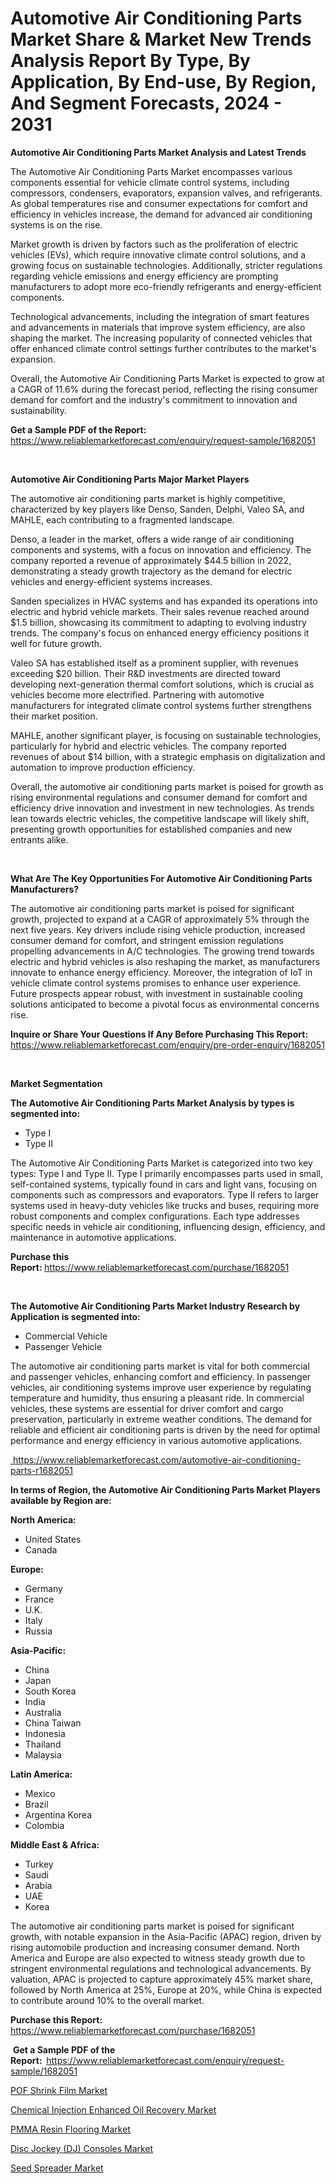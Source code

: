 <p><h1>Automotive Air Conditioning Parts Market Share & Market New Trends Analysis Report By Type, By Application, By End-use, By Region, And Segment Forecasts, 2024 - 2031</h1></p><p><strong>Automotive Air Conditioning Parts Market Analysis and Latest Trends</strong></p>
<p><p>The Automotive Air Conditioning Parts Market encompasses various components essential for vehicle climate control systems, including compressors, condensers, evaporators, expansion valves, and refrigerants. As global temperatures rise and consumer expectations for comfort and efficiency in vehicles increase, the demand for advanced air conditioning systems is on the rise. </p><p>Market growth is driven by factors such as the proliferation of electric vehicles (EVs), which require innovative climate control solutions, and a growing focus on sustainable technologies. Additionally, stricter regulations regarding vehicle emissions and energy efficiency are prompting manufacturers to adopt more eco-friendly refrigerants and energy-efficient components. </p><p>Technological advancements, including the integration of smart features and advancements in materials that improve system efficiency, are also shaping the market. The increasing popularity of connected vehicles that offer enhanced climate control settings further contributes to the market's expansion. </p><p>Overall, the Automotive Air Conditioning Parts Market is expected to grow at a CAGR of 11.6% during the forecast period, reflecting the rising consumer demand for comfort and the industry's commitment to innovation and sustainability.</p></p>
<p><strong>Get a Sample PDF of the Report:&nbsp;</strong> <a href="https://www.reliablemarketforecast.com/enquiry/request-sample/1682051?utm_campaign=1141&utm_medium=2&utm_source=Github&utm_content=ia&utm_term=11122024&utm_id=automotive-air-conditioning-parts">https://www.reliablemarketforecast.com/enquiry/request-sample/1682051</a></p>
<p>&nbsp;</p>
<p><strong>Automotive Air Conditioning Parts Major Market Players</strong></p>
<p><p>The automotive air conditioning parts market is highly competitive, characterized by key players like Denso, Sanden, Delphi, Valeo SA, and MAHLE, each contributing to a fragmented landscape. </p><p>Denso, a leader in the market, offers a wide range of air conditioning components and systems, with a focus on innovation and efficiency. The company reported a revenue of approximately $44.5 billion in 2022, demonstrating a steady growth trajectory as the demand for electric vehicles and energy-efficient systems increases.</p><p>Sanden specializes in HVAC systems and has expanded its operations into electric and hybrid vehicle markets. Their sales revenue reached around $1.5 billion, showcasing its commitment to adapting to evolving industry trends. The company's focus on enhanced energy efficiency positions it well for future growth.</p><p>Valeo SA has established itself as a prominent supplier, with revenues exceeding $20 billion. Their R&D investments are directed toward developing next-generation thermal comfort solutions, which is crucial as vehicles become more electrified. Partnering with automotive manufacturers for integrated climate control systems further strengthens their market position.</p><p>MAHLE, another significant player, is focusing on sustainable technologies, particularly for hybrid and electric vehicles. The company reported revenues of about $14 billion, with a strategic emphasis on digitalization and automation to improve production efficiency.</p><p>Overall, the automotive air conditioning parts market is poised for growth as rising environmental regulations and consumer demand for comfort and efficiency drive innovation and investment in new technologies. As trends lean towards electric vehicles, the competitive landscape will likely shift, presenting growth opportunities for established companies and new entrants alike.</p></p>
<p>&nbsp;</p>
<p><strong>What Are The Key Opportunities For Automotive Air Conditioning Parts Manufacturers?</strong></p>
<p><p>The automotive air conditioning parts market is poised for significant growth, projected to expand at a CAGR of approximately 5% through the next five years. Key drivers include rising vehicle production, increased consumer demand for comfort, and stringent emission regulations propelling advancements in A/C technologies. The growing trend towards electric and hybrid vehicles is also reshaping the market, as manufacturers innovate to enhance energy efficiency. Moreover, the integration of IoT in vehicle climate control systems promises to enhance user experience. Future prospects appear robust, with investment in sustainable cooling solutions anticipated to become a pivotal focus as environmental concerns rise.</p></p>
<p><strong>Inquire or Share Your Questions If Any Before Purchasing This Report:</strong> <a href="https://www.reliablemarketforecast.com/enquiry/pre-order-enquiry/1682051?utm_campaign=1141&utm_medium=2&utm_source=Github&utm_content=ia&utm_term=11122024&utm_id=automotive-air-conditioning-parts">https://www.reliablemarketforecast.com/enquiry/pre-order-enquiry/1682051</a></p>
<p>&nbsp;</p>
<p><strong>Market Segmentation</strong></p>
<p><strong>The Automotive Air Conditioning Parts Market Analysis by types is segmented into:</strong></p>
<p><ul><li>Type I</li><li>Type II</li></ul></p>
<p><p>The Automotive Air Conditioning Parts Market is categorized into two key types: Type I and Type II. Type I primarily encompasses parts used in small, self-contained systems, typically found in cars and light vans, focusing on components such as compressors and evaporators. Type II refers to larger systems used in heavy-duty vehicles like trucks and buses, requiring more robust components and complex configurations. Each type addresses specific needs in vehicle air conditioning, influencing design, efficiency, and maintenance in automotive applications.</p></p>
<p><strong>Purchase this Report:&nbsp;</strong><a href="https://www.reliablemarketforecast.com/purchase/1682051?utm_campaign=1141&utm_medium=2&utm_source=Github&utm_content=ia&utm_term=11122024&utm_id=automotive-air-conditioning-parts">https://www.reliablemarketforecast.com/purchase/1682051</a></p>
<p>&nbsp;</p>
<p><strong>The Automotive Air Conditioning Parts Market Industry Research by Application is segmented into:</strong></p>
<p><ul><li>Commercial Vehicle</li><li>Passenger Vehicle</li></ul></p>
<p><p>The automotive air conditioning parts market is vital for both commercial and passenger vehicles, enhancing comfort and efficiency. In passenger vehicles, air conditioning systems improve user experience by regulating temperature and humidity, thus ensuring a pleasant ride. In commercial vehicles, these systems are essential for driver comfort and cargo preservation, particularly in extreme weather conditions. The demand for reliable and efficient air conditioning parts is driven by the need for optimal performance and energy efficiency in various automotive applications.</p></p>
<p><a href="https://www.reliablemarketforecast.com/automotive-air-conditioning-parts-r1682051?utm_campaign=1141&utm_medium=2&utm_source=Github&utm_content=ia&utm_term=11122024&utm_id=automotive-air-conditioning-parts">&nbsp;https://www.reliablemarketforecast.com/automotive-air-conditioning-parts-r1682051</a></p>
<p><strong>In terms of Region, the Automotive Air Conditioning Parts Market Players available by Region are:</strong></p>
<p>
    <p> <strong> North America: </strong>
        <ul>
            <li>United States</li>
            <li>Canada</li>
        </ul>
        </p> 
    <p> <strong> Europe: </strong>
        <ul>
            <li>Germany</li>
            <li>France</li>
            <li>U.K.</li>
            <li>Italy</li>
            <li>Russia</li>
        </ul>
        </p> 
    <p> <strong> Asia-Pacific: </strong>
        <ul>
            <li>China</li>
            <li>Japan</li>
            <li>South Korea</li>
            <li>India</li>
            <li>Australia</li>
            <li>China Taiwan</li>
            <li>Indonesia</li>
            <li>Thailand</li>
            <li>Malaysia</li>
        </ul>
        </p> 
    <p> <strong> Latin America: </strong>
        <ul>
            <li>Mexico</li>
            <li>Brazil</li>
            <li>Argentina Korea</li>
            <li>Colombia</li>
        </ul>
        </p> 
    <p> <strong> Middle East & Africa: </strong>
        <ul>
            <li>Turkey</li>
            <li>Saudi</li>
            <li>Arabia</li>
            <li>UAE</li>
            <li>Korea</li>
        </ul>
    </p>
    </p>
<p><p>The automotive air conditioning parts market is poised for significant growth, with notable expansion in the Asia-Pacific (APAC) region, driven by rising automobile production and increasing consumer demand. North America and Europe are also expected to witness steady growth due to stringent environmental regulations and technological advancements. By valuation, APAC is projected to capture approximately 45% market share, followed by North America at 25%, Europe at 20%, while China is expected to contribute around 10% to the overall market.</p></p>
<p><strong>Purchase this Report: </strong><a href="https://www.reliablemarketforecast.com/purchase/1682051?utm_campaign=1141&utm_medium=2&utm_source=Github&utm_content=ia&utm_term=11122024&utm_id=automotive-air-conditioning-parts">https://www.reliablemarketforecast.com/purchase/1682051</a></p>
<p>&nbsp;<strong>Get a Sample PDF of the Report:&nbsp;&nbsp;</strong><a href="https://www.reliablemarketforecast.com/enquiry/request-sample/1682051?utm_campaign=1141&utm_medium=2&utm_source=Github&utm_content=ia&utm_term=11122024&utm_id=automotive-air-conditioning-parts">https://www.reliablemarketforecast.com/enquiry/request-sample/1682051</a></p>
<p><strong></strong></p>
<p><p><a href="https://www.linkedin.com/pulse/p-factrackr-ho6he?utm_campaign=1141&utm_medium=2&utm_source=Github&utm_content=ia&utm_term=11122024&utm_id=automotive-air-conditioning-parts">POF Shrink Film Market</a></p><p><a href="https://www.linkedin.com/pulse/analyzing-hashub-gbd8f?utm_campaign=1141&utm_medium=2&utm_source=Github&utm_content=ia&utm_term=11122024&utm_id=automotive-air-conditioning-parts">Chemical Injection Enhanced Oil Recovery Market</a></p><p><a href="https://www.linkedin.com/pulse/p-factrackr-ho6he?utm_campaign=1141&utm_medium=2&utm_source=Github&utm_content=ia&utm_term=11122024&utm_id=automotive-air-conditioning-parts">PMMA Resin Flooring Market</a></p><p><a href="https://github.com/FassouRP/Market-Research-Report-List-6/blob/main/disc-jockey-dj-consoles-market.md?utm_campaign=1141&utm_medium=2&utm_source=Github&utm_content=ia&utm_term=11122024&utm_id=automotive-air-conditioning-parts">Disc Jockey (DJ) Consoles Market</a></p><p><a href="https://www.linkedin.com/pulse/evaluating-profitability-growth-seed-spreader-market-insights-lrv6c?utm_campaign=1141&utm_medium=2&utm_source=Github&utm_content=ia&utm_term=11122024&utm_id=automotive-air-conditioning-parts">Seed Spreader Market</a></p></p>